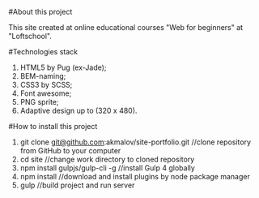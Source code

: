 #About this project

This site created at online educational courses "Web for beginners" at "Loftschool".

#Technologies stack

1. HTML5 by Pug (ex-Jade);
2. BEM-naming;
3. CSS3 by SCSS;
4. Font awesome;
5. PNG sprite;
6. Adaptive design up to (320 x 480).

#How to install this project

1. git clone git@github.com:akmalov/site-portfolio.git      //clone repository from GitHub to your computer
2. cd site      //change work directory to cloned repository
3. npm install gulpjs/gulp-cli -g       //install Gulp 4 globally
4. npm install      //download and install plugins by node package manager
5. gulp     //build project and run server
